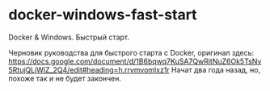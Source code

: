# docker-windows-fast-start
Docker &amp; Windows. Быстрый старт.

Черновик руководства для быстрого старта с Docker, оригинал здесь:
https://docs.google.com/document/d/1B6bqwq7KuSA7QwRitNuZ6Ok5TsNv5RtujQLjWlZ_2Q4/edit#heading=h.rrvmvomlxz1r
Начат два года назад, но, похоже так и не будет закончен.
